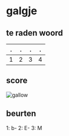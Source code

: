 # galgje

## te raden woord

|.|.|.|.|
|-|-|-|-|
|1|2|3|4|

## score
![gallow](./images/3.png)

## beurten

1: b-
2: E-
3: M

